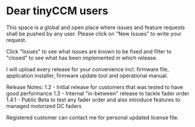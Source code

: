 # Dear tinyCCM users

This space is a global and open place where issues and feature requests shall be pushed by any user. Please click on "New Issues" to write your request.

Click "Issues" to see what issues are known to be fixed and filter to "closed" to see what has been implemented in which release.

I will upload every release for your convenience incl. firmware file, application installer, firmware update tool and operational manual.

Release Notes:
1.2 - Initial release for customers that was tested to have good performance
1.3 - Internal "in-between" release to tackle fader order
1.4.1 - Public Beta to test any fader order and also introduce features to managed motorized DC faders


Registered customer can contact me for personal updated license file.
